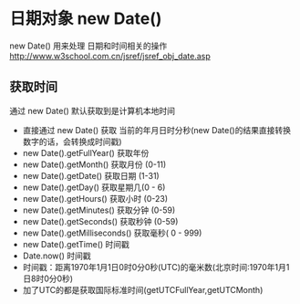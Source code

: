 # 日期对象 new Date()
new Date() 用来处理 日期和时间相关的操作
http://www.w3school.com.cn/jsref/jsref_obj_date.asp

## 获取时间
通过 new Date() 默认获取到是计算机本地时间
- 直接通过 new Date() 获取 当前的年月日时分秒(new Date()的结果直接转换数字的话，会转换成时间戳)
- new Date().getFullYear() 获取年份
- new Date().getMonth() 获取月份 (0-11)
- new Date().getDate() 获取日期 (1-31)
- new Date().getDay() 获取星期几(0 - 6)
- new Date().getHours() 获取小时 (0-23)
- new Date().getMinutes() 获取分钟 (0-59)
- new Date().getSeconds() 获取秒钟 (0-59)
- new Date().getMilliseconds() 获取毫秒( 0 - 999)
- new Date().getTime() 时间戳
- Date.now() 时间戳
- 时间戳：距离1970年1月1日0时0分0秒(UTC)的毫米数(北京时间:1970年1月1日8时0分0秒)
- 加了UTC的都是获取国际标准时间(getUTCFullYear,getUTCMonth)
